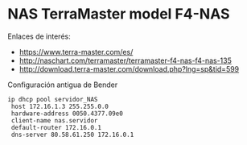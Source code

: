 

# NAS TerraMaster model F4-NAS

Enlaces de interés:
* https://www.terra-master.com/es/
* http://naschart.com/terramaster/terramaster-f4-nas-f4-nas-135
* http://download.terra-master.com/download.php?lng=sp&tid=599

Configuración antigua de Bender
```
ip dhcp pool servidor_NAS
 host 172.16.1.3 255.255.0.0
 hardware-address 0050.4377.09e0
 client-name nas.servidor
 default-router 172.16.0.1 
 dns-server 80.58.61.250 172.16.0.1 
```

